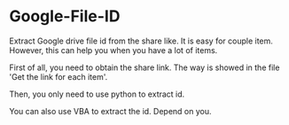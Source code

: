 # Google-File-ID
Extract Google drive file id from the share like. It is easy for couple item. However, this can help you when you have a lot of items. 


First of all, you need to obtain the share link. The way is showed in the file 'Get the link for each item'.  

Then, you only need to use python to extract id.  

You can also use VBA to extract the id. Depend on you.  
